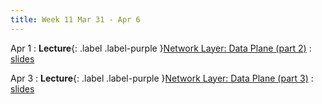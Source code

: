 ```yaml
---
title: Week 11 Mar 31 - Apr 6
---
```

Apr 1 
: **Lecture**{: .label .label-purple }[Network Layer: Data Plane (part 2)](#)
  : [slides](https://xieyaxiongfly.github.io/CSE_589_Spring_25/assets/slides/Chapter_4_s25_2.pdf)

Apr 3
: **Lecture**{: .label .label-purple }[Network Layer: Data Plane (part 3)](#)
  : [slides](https://xieyaxiongfly.github.io/CSE_589_Spring_25/assets/slides/Chapter_4_s25_3.pdf)

